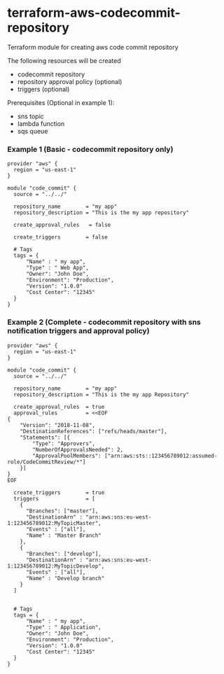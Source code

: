 # terraform-aws-codecommit-repository
Terraform module for creating aws code commit repository

The following resources will be created

- codecommit repository
- repository approval policy (optional)
- triggers (optional)

Prerequisites (Optional in example 1):

- sns topic
- lambda function
- sqs queue

### Example 1 (Basic - codecommit repository only)    

``` hcl
provider "aws" {
  region = "us-east-1"
}

module "code_commit" {
  source = "../../"

  repository_name        = "my app"
  repository_description = "This is the my app repository"

  create_approval_rules   = false

  create_triggers        = false

  # Tags
  tags = {
      "Name" : " my app",
      "Type" : " Web App",
      "Owner": "John Doe",
      "Environment": "Production",
      "Version": "1.0.0"
      "Cost Center": "12345"
  }
}
```

### Example 2 (Complete - codecommit repository with sns notification triggers and approval policy)

``` hcl
provider "aws" {
  region = "us-east-1"
}

module "code_commit" {
  source = "../../"

  repository_name        = "my app"
  repository_description = "This is the my app Repository"

  create_approval_rules  = true
  approval_rules         = <<EOF
{
    "Version": "2018-11-08",
    "DestinationReferences": ["refs/heads/master"],
    "Statements": [{
        "Type": "Approvers",
        "NumberOfApprovalsNeeded": 2,
        "ApprovalPoolMembers": ["arn:aws:sts::123456789012:assumed-role/CodeCommitReview/*"]
    }]
}
EOF

  create_triggers        = true
  triggers               = [
    {
      "Branches": ["master"],
      "DestinationArn" : "arn:aws:sns:eu-west-1:123456789012:MyTopicMaster",
      "Events" : ["all"],
      "Name" : "Master Branch"
    },
    {
      "Branches": ["develop"],
      "DestinationArn" : "arn:aws:sns:eu-west-1:123456789012:MyTopicDevelop",
      "Events" : ["all"],
      "Name" : "Develop branch"
    }
  ]


  # Tags
  tags = {
      "Name" : " my app",
      "Type" : " Application",
      "Owner": "John Doe",
      "Environment": "Production",
      "Version": "1.0.0"
      "Cost Center": "12345"
  }
}
```
